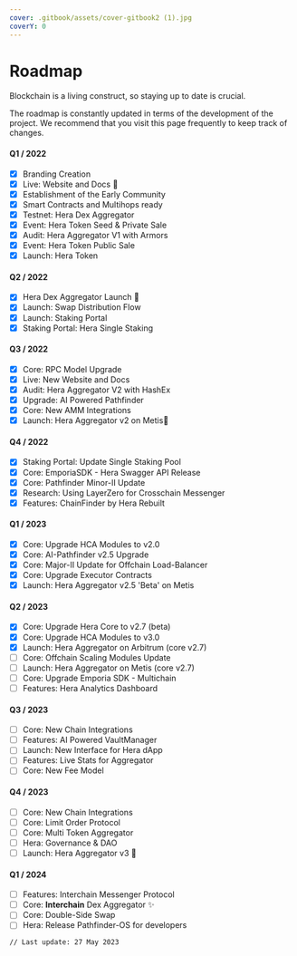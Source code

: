 ```yaml
---
cover: .gitbook/assets/cover-gitbook2 (1).jpg
coverY: 0
---
```


# Roadmap

Blockchain is a living construct, so staying up to date is crucial.

The roadmap is constantly updated in terms of the development of the project. We recommend that you visit this page frequently to keep track of changes.

#### Q1 / 2022

* [x] Branding Creation
* [x] Live: Website and Docs :tada:
* [x] Establishment of the Early Community
* [x] Smart Contracts and Multihops ready
* [x] Testnet: Hera Dex Aggregator
* [x] Event: Hera Token Seed & Private Sale
* [x] Audit: Hera Aggregator V1 with Armors
* [x] Event: Hera Token Public Sale
* [x] Launch: Hera Token

#### Q2 / 2022

* [x] Hera Dex Aggregator Launch :tada:
* [x] Launch: Swap Distribution Flow
* [x] Launch: Staking Portal
* [x] Staking Portal: Hera Single Staking

#### Q3 / 2022

* [x] Core: RPC Model Upgrade
* [x] Live: New Website and Docs
* [x] Audit: Hera Aggregator V2 with HashEx
* [x] Upgrade: AI Powered Pathfinder
* [x] Core: New AMM Integrations
* [x] Launch: Hera Aggregator v2 on Metis:tada:

#### Q4 / 2022

* [x] Staking Portal: Update Single Staking Pool
* [x] Core: EmporiaSDK - Hera Swagger API Release
* [x] Core: Pathfinder Minor-II Update
* [x] Research: Using LayerZero for Crosschain Messenger
* [x] Features: ChainFinder by Hera Rebuilt

#### Q1 / 2023

* [x] Core: Upgrade HCA Modules to v2.0
* [x] Core: AI-Pathfinder v2.5 Upgrade
* [x] Core: Major-II Update for Offchain Load-Balancer
* [x] Core: Upgrade Executor Contracts
* [x] Launch: Hera Aggregator v2.5 'Beta' on Metis

#### Q2 / 2023

* [x] Core: Upgrade Hera Core to v2.7 (beta)
* [x] Core: Upgrade HCA Modules to v3.0
* [x] Launch: Hera Aggregator on Arbitrum (core v2.7)
* [ ] Core: Offchain Scaling Modules Update
* [ ] Launch: Hera Aggregator on Metis (core v2.7)
* [ ] Core: Upgrade Emporia SDK - Multichain
* [ ] Features: Hera Analytics Dashboard

#### Q3 / 2023

* [ ] Core: New Chain Integrations
* [ ] Features: AI Powered VaultManager
* [ ] Launch: New Interface for Hera dApp
* [ ] Features: Live Stats for Aggregator
* [ ] Core: New Fee Model

#### Q4 / 2023

* [ ] Core: New Chain Integrations
* [ ] Core: Limit Order Protocol
* [ ] Core: Multi Token Aggregator
* [ ] Hera: Governance & DAO
* [ ] Launch: Hera Aggregator v3 :tada:

#### Q1 / 2024

* [ ] Features: Interchain Messenger Protocol
* [ ] Core: **Interchain** Dex Aggregator ✨
* [ ] Core: Double-Side Swap
* [ ] Hera: Release Pathfinder-OS for developers

```
// Last update: 27 May 2023
```
